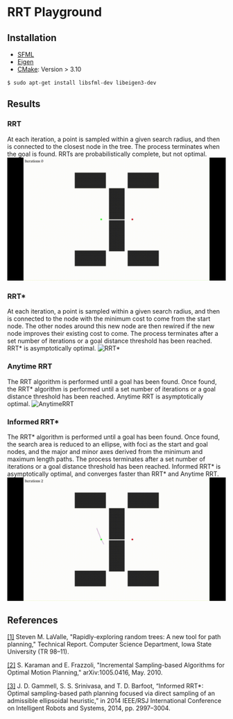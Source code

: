 # RRT Playground

## Installation
- [SFML](https://www.sfml-dev.org/)
- [Eigen](https://eigen.tuxfamily.org/index.php?title=Main_Page)
- [CMake](https://cmake.org/): Version > 3.10
```
$ sudo apt-get install libsfml-dev libeigen3-dev
```

## Results
### RRT
At each iteration, a point is sampled within a given search radius, and then is connected to the closest node in the tree. The process terminates when the goal is found. RRTs are probabilistically complete, but not optimal.
![RRT](images/rrt_demo.gif)

### RRT*
At each iteration, a point is sampled within a given search radius, and then is connected to the node with the minimum cost to come from the start node. The other nodes around this new node are then rewired if the new node improves their existing cost to come. The process terminates after a set number of iterations or a goal distance threshold has been reached. RRT* is asymptotically optimal.
![RRT*](images/rrt_star_demo_v2.gif)

### Anytime RRT
The RRT algorithm is performed until a goal has been found. Once found, the RRT* algorithm is performed until a set number of iterations or a goal distance threshold has been reached. Anytime RRT is asymptotically optimal.
![AnytimeRRT](images/anytime_rrt_demo_v2.gif)

### Informed RRT*
The RRT* algorithm is performed until a goal has been found. Once found, the search area is reduced to an ellipse, with foci as the start and goal nodes, and the major and minor axes derived from the minimum and maximum length paths. The process terminates after a set number of iterations or a goal distance threshold has been reached. Informed RRT* is asymptotically optimal, and converges faster than RRT* and Anytime RRT.
![InformedRRT](images/informed_rrt_demo.gif)

## References
[[1]](http://msl.cs.uiuc.edu/~lavalle/papers/Lav98c.pdf) Steven M. LaValle, "Rapidly-exploring random trees: A new tool for path planning," Technical Report. Computer Science Department, Iowa State University (TR 98–11).

[[2]](https://arxiv.org/pdf/1005.0416.pdf) S. Karaman and E. Frazzoli, "Incremental Sampling-based Algorithms for Optimal Motion Planning," arXiv:1005.0416, May. 2010.

[[3]](https://ieeexplore.ieee.org/document/6942976?arnumber=6942976) J. D. Gammell, S. S. Srinivasa, and T. D. Barfoot, “Informed RRT*: Optimal sampling-based path planning focused via direct sampling of an admissible ellipsoidal heuristic,” in 2014 IEEE/RSJ International Conference on Intelligent Robots and Systems, 2014, pp. 2997–3004.